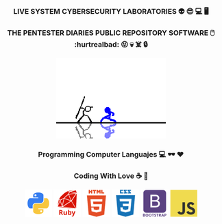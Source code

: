 ### <p align="center"> LIVE SYSTEM CYBERSECURITY LABORATORIES 👽 😎 💻 🖥️  </p>
### <p align="center"> THE PENTESTER DIARIES PUBLIC REPOSITORY  SOFTWARE 🖱️ :hurtrealbad: 😝  💀 ☠️ 🔒  </p>

<p align="center">  <img src="https://github.com/livesystemlab/livesystemlab/blob/main/T2Xz.gif" />   </p>


<!-- ![image](https://github.com/livesystemlab/livesystemlab/blob/main/)
 -->

### <p align="center">  Programming Computer Languajes  💻   🕶️   ❤️</p>
### <p align="center">  Coding With Love  ☕ 👊  </p>


<p align="center" display="block">  
 <img src="https://github.com/livesystemlab/livesystemlab/blob/main/python_18894.png"   />  
 <img src="https://github.com/livesystemlab/livesystemlab/blob/main/ruby_plain_wordmark_logo_icon_146362.png"   />  
 <img src="https://github.com/livesystemlab/livesystemlab/blob/main/html_plain_wordmark_logo_icon_146476.png"   /> 
  <img src="https://github.com/livesystemlab/livesystemlab/blob/main/css_plain_wordmark_logo_icon_146574.png"   /> 
   <img src="https://github.com/livesystemlab/livesystemlab/blob/main/bootstrap_plain_wordmark_logo_icon_146620.png"   /> 
  <img src="https://github.com/livesystemlab/livesystemlab/blob/main/javascript_original_logo_icon_146455.png"   /> 
</p>


  
